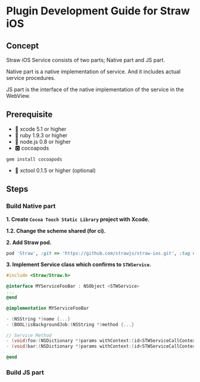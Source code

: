 # Plugin Development Guide for Straw iOS

## Concept

Straw iOS Service consists of two parts; Native part and JS part.

Native part is a native implementation of service. And it includes actual service procedures.

JS part is the interface of the native implementation of the service in the WebView.


## Prerequisite

- :potable_water: xcode 5.1 or higher
- :red_circle: ruby 1.9.3 or higher
- :green_apple: node.js 0.8 or higher
- :o2: cocoapods
```
gem install cocoapods
```
- :custard: xctool 0.1.5 or higher (optional)

## Steps

### Build Native part

**1. Create `Cocoa Touch Static Library` project with Xcode.**

**1.2. Change the scheme shared (for ci).**

**2. Add Straw pod.**

```ruby
pod 'Straw', :git => 'https://github.com/strawjs/straw-ios.git', :tag => 'v0.3.5'
```

**3. Implement Service class which confirms to `STWService`.**

```objective-c
#include <Straw/Straw.h>

@interface MYServiceFooBar : NSObject <STWService>
...
@end
```

```objective-c
@implementation MYServiceFooBar

- (NSString *)name {...}
- (BOOL)isBackgroundJob:(NSString *)method {...}

// Service Method
- (void)foo:(NSDictionary *)params withContext:(id<STWServiceCallContext>)context {...}
- (void)bar:(NSDictionary *)params withContext:(id<STWServiceCallContext>)context {...}

@end
```

### Build JS part
